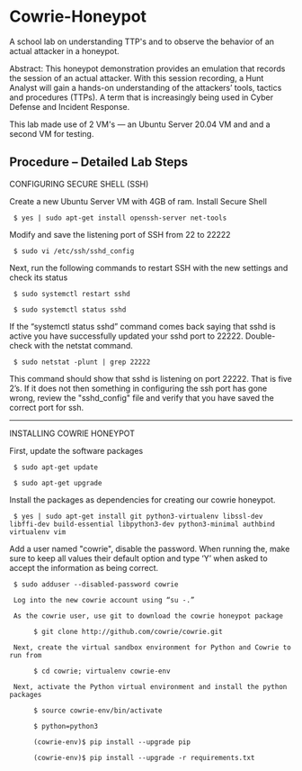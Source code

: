 # Cowrie-Honeypot
A school lab on understanding TTP's and to observe the behavior of an actual attacker in a honeypot. 

Abstract: This honeypot demonstration provides an emulation that records the session of an actual attacker. With this session recording, a Hunt Analyst will gain a hands-on understanding of the attackers’ tools, tactics and procedures (TTPs). A term that is increasingly being used in Cyber Defense and Incident Response. 

This lab made use of 2 VM's — an Ubuntu Server 20.04 VM and and a second VM for testing.

Procedure – Detailed Lab Steps 
----------------------------------------------------------------------------------------------------------------------------------------------------------------------
CONFIGURING SECURE SHELL (SSH) 

Create a new Ubuntu Server VM with 4GB of ram. Install Secure Shell

     $ yes | sudo apt-get install openssh-server net-tools
     
Modify and save the listening port of SSH from  22 to 22222

     $ sudo vi /etc/ssh/sshd_config
     
Next, run the following commands to restart SSH with the new settings and check its status

     $ sudo systemctl restart sshd
     
     $ sudo systemctl status sshd
     
If the “systemctl status sshd” command comes back saying that sshd is active you have successfully updated your sshd port to 22222. Double-check with the netstat command. 

     $ sudo netstat -plunt | grep 22222
     
This command should show that sshd is listening on port 22222. That is five 2’s. If it does not then something in configuring the ssh port has gone wrong, review the "sshd_config" file and verify that you have saved the correct port for ssh.

----------------------------------------------------------------------------------------------------------------------------------------------------------------------

INSTALLING COWRIE HONEYPOT

First, update the software packages

     $ sudo apt-get update
     
     $ sudo apt-get upgrade
     
Install the packages as dependencies for creating our cowrie honeypot.

     $ yes | sudo apt-get install git python3-virtualenv libssl-dev libffi-dev build-essential libpython3-dev python3-minimal authbind virtualenv vim
     
Add a user named "cowrie", disable the password. When running the, make sure to keep all values their default option and type ‘Y’ when asked to accept the information as being correct.

     $ sudo adduser --disabled-password cowrie
     
     Log into the new cowrie account using “su -.”
     
     As the cowrie user, use git to download the cowrie honeypot package
     
          $ git clone http://github.com/cowrie/cowrie.git
          
     Next, create the virtual sandbox environment for Python and Cowrie to run from
     
          $ cd cowrie; virtualenv cowrie-env
          
     Next, activate the Python virtual environment and install the python packages
     
          $ source cowrie-env/bin/activate
          
          $ python=python3 
          
          (cowrie-env)$ pip install --upgrade pip
          
          (cowrie-env)$ pip install --upgrade -r requirements.txt
          
          
     
     
     
